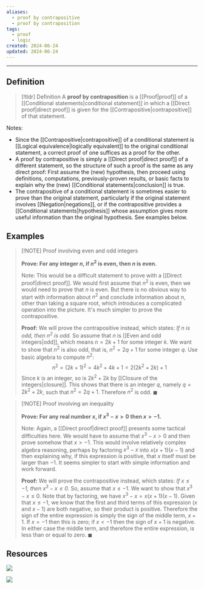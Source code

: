 ```yaml
---
aliases:
  - proof by contrapositive
  - proof by contraposition
tags:
  - proof
  - logic
created: 2024-06-24
updated: 2024-06-24
---
```

---
## Definition 

> [!tldr] Definition
> A **proof by contraposition** is a [[Proof|proof]] of a [[Conditional statements|conditional statement]] in which a [[Direct proof|direct proof]] is given for the [[Contrapositive|contrapositive]] of that statement. 

Notes: 
- Since the [[Contrapositive|contrapositive]] of a conditional statement is [[Logical equivalence|logically equivalent]] to the original conditional statement, a correct proof of one suffices as a proof for the other. 
- A proof by contrapositive is simply a [[Direct proof|direct proof]] of a different statement, so the structure of such a proof is the same as any direct proof: First assume the (new) hypothesis, then proceed using definitions, computations, previously-proven results, or basic facts to explain why the (new) [[Conditional statements|conclusion]] is true.
- The contrapositive of a conditional statement is sometimes easier to prove than the original statement, particularly if the original statement involves [[Negation|negations]], or if the contrapositive provides a [[Conditional statements|hypothesis]] whose assumption gives more useful information than the original hypothesis. See examples below. 

## Examples 

> [!NOTE] Proof involving even and odd integers
>  
> **Prove: For any integer $n$, if $n^2$ is even, then $n$ is even.**
> 
> Note: This would be a difficult statement to prove with a [[Direct proof|direct proof]]. We would first assume that $n^2$ is even, then we would need to prove that $n$ is even. But there is no obvious way to start with information about $n^2$ and conclude information about $n$, other than taking a square root, which introduces a complicated operation into the picture. It's much simpler to prove the contrapositive. 
> 
> **Proof:** We will prove the contrapositive instead, which states: *If $n$ is odd, then $n^2$ is odd.* So assume that $n$ is [[Even and odd integers|odd]], which means $n = 2k+1$ for some integer $k$. We want to show that $n^2$ is also odd, that is, $n^2 = 2q + 1$ for some integer $q$. Use basic algebra to compute $n^2$: 
> $$n^2 = (2k+1)^2 = 4k^2 + 4k + 1 = 2(2k^2 + 2k) + 1$$ Since $k$ is an integer, so is $2k^2 + 2k$ by [[Closure of the integers|closure]]. This shows that there is an integer $q$, namely $q = 2k^2 + 2k$, such that $n^2 = 2q+1$. Therefore $n^2$ is odd. ◼


> [!NOTE] Proof involving an inequality 
> 
> **Prove: For any real number $x$, if $x^3 - x > 0$ then $x > -1$.**
> 
> Note: Again, a [[Direct proof|direct proof]] presents some tactical difficulties here. We would have to assume that $x^3 - x > 0$ and then prove somehow that $x > -1$. This would involve relatively complex algebra reasoning, perhaps by factoring $x^3 - x$ into $x(x+1)(x-1)$ and then explaining why, if this expression is positive, that $x$ itself must be larger than $-1$. It seems simpler to start with simple information and work forward. 
> 
> **Proof:** We will prove the contrapositive instead, which states: *If $x \leq -1$, then $x^3-x \leq 0$.* So, assume that $x \leq -1$. We want to show that $x^3 - x \leq 0$. Note that by factoring, we have $x^3 - x = x(x+1)(x-1)$. Given that $x \leq -1$, we know that the first and third terms  of this expression ($x$ and $x-1$) are both negative, so their product is positive. Therefore the sign of the entire expression is simply the sign of the middle term, $x+1$. If $x = -1$ then this is zero; if $x < -1$ then the sign of $x+1$ is negative. In either case the middle term, and therefore the entire expression, is less than or equal to zero. ◼

## Resources 

![](https://www.youtube.com/watch?v=hAFpc9abNFc)

![](https://www.youtube.com/watch?v=3ORYou8dc0s)
